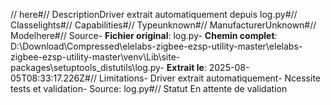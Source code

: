 // here#// DescriptionDriver extrait automatiquement depuis log.py#// Classelights#// Capabilities#// Typeunknown#// ManufacturerUnknown#// Modelhere#// Source- **Fichier original**: log.py- **Chemin complet**: D:\Download\Compressed\elelabs-zigbee-ezsp-utility-master\elelabs-zigbee-ezsp-utility-master\venv\Lib\site-packages\setuptools\_distutils\log.py- **Extrait le**: 2025-08-05T08:33:17.226Z#// Limitations- Driver extrait automatiquement- Ncessite tests et validation- Source: log.py#// Statut En attente de validation